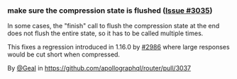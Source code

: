 ### make sure the compression state is flushed ([Issue #3035](https://github.com/apollographql/router/issues/3035))

In some cases, the "finish" call to flush the compression state at the end does not flush the entire state, so it has to be called multiple times.

This fixes a regression introduced in 1.16.0 by [#2986](https://github.com/apollographql/router/pull/2986) where large responses would be cut short when compressed.

By [@Geal](https://github.com/Geal) in https://github.com/apollographql/router/pull/3037